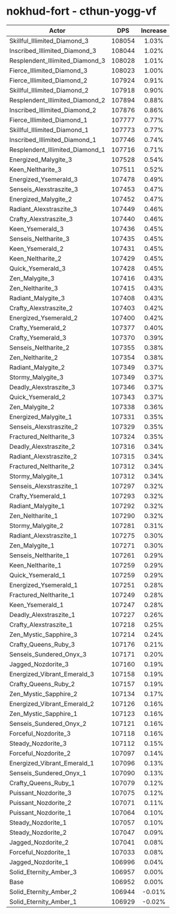 # nokhud-fort - cthun-yogg-vf
| Actor | DPS | Increase |
|---|:---:|:---:|
|Skillful_Illimited_Diamond_3|108054|1.03%|
|Inscribed_Illimited_Diamond_3|108044|1.02%|
|Resplendent_Illimited_Diamond_3|108028|1.01%|
|Fierce_Illimited_Diamond_3|108023|1.00%|
|Fierce_Illimited_Diamond_2|107924|0.91%|
|Skillful_Illimited_Diamond_2|107918|0.90%|
|Resplendent_Illimited_Diamond_2|107894|0.88%|
|Inscribed_Illimited_Diamond_2|107876|0.86%|
|Fierce_Illimited_Diamond_1|107777|0.77%|
|Skillful_Illimited_Diamond_1|107773|0.77%|
|Inscribed_Illimited_Diamond_1|107746|0.74%|
|Resplendent_Illimited_Diamond_1|107716|0.71%|
|Energized_Malygite_3|107528|0.54%|
|Keen_Neltharite_3|107511|0.52%|
|Energized_Ysemerald_3|107478|0.49%|
|Senseis_Alexstraszite_3|107453|0.47%|
|Energized_Malygite_2|107452|0.47%|
|Radiant_Alexstraszite_3|107449|0.46%|
|Crafty_Alexstraszite_3|107440|0.46%|
|Keen_Ysemerald_3|107436|0.45%|
|Senseis_Neltharite_3|107435|0.45%|
|Keen_Ysemerald_2|107431|0.45%|
|Keen_Neltharite_2|107429|0.45%|
|Quick_Ysemerald_3|107428|0.45%|
|Zen_Malygite_3|107416|0.43%|
|Zen_Neltharite_3|107415|0.43%|
|Radiant_Malygite_3|107408|0.43%|
|Crafty_Alexstraszite_2|107403|0.42%|
|Energized_Ysemerald_2|107400|0.42%|
|Crafty_Ysemerald_2|107377|0.40%|
|Crafty_Ysemerald_3|107370|0.39%|
|Senseis_Neltharite_2|107355|0.38%|
|Zen_Neltharite_2|107354|0.38%|
|Radiant_Malygite_2|107349|0.37%|
|Stormy_Malygite_3|107349|0.37%|
|Deadly_Alexstraszite_3|107346|0.37%|
|Quick_Ysemerald_2|107343|0.37%|
|Zen_Malygite_2|107338|0.36%|
|Energized_Malygite_1|107331|0.35%|
|Senseis_Alexstraszite_2|107329|0.35%|
|Fractured_Neltharite_3|107324|0.35%|
|Deadly_Alexstraszite_2|107316|0.34%|
|Radiant_Alexstraszite_2|107315|0.34%|
|Fractured_Neltharite_2|107312|0.34%|
|Stormy_Malygite_1|107312|0.34%|
|Senseis_Alexstraszite_1|107297|0.32%|
|Crafty_Ysemerald_1|107293|0.32%|
|Radiant_Malygite_1|107292|0.32%|
|Zen_Neltharite_1|107290|0.32%|
|Stormy_Malygite_2|107281|0.31%|
|Radiant_Alexstraszite_1|107275|0.30%|
|Zen_Malygite_1|107271|0.30%|
|Senseis_Neltharite_1|107261|0.29%|
|Keen_Neltharite_1|107259|0.29%|
|Quick_Ysemerald_1|107259|0.29%|
|Energized_Ysemerald_1|107251|0.28%|
|Fractured_Neltharite_1|107249|0.28%|
|Keen_Ysemerald_1|107247|0.28%|
|Deadly_Alexstraszite_1|107227|0.26%|
|Crafty_Alexstraszite_1|107218|0.25%|
|Zen_Mystic_Sapphire_3|107214|0.24%|
|Crafty_Queens_Ruby_3|107176|0.21%|
|Senseis_Sundered_Onyx_3|107171|0.20%|
|Jagged_Nozdorite_3|107160|0.19%|
|Energized_Vibrant_Emerald_3|107158|0.19%|
|Crafty_Queens_Ruby_2|107157|0.19%|
|Zen_Mystic_Sapphire_2|107134|0.17%|
|Energized_Vibrant_Emerald_2|107126|0.16%|
|Zen_Mystic_Sapphire_1|107123|0.16%|
|Senseis_Sundered_Onyx_2|107121|0.16%|
|Forceful_Nozdorite_3|107118|0.16%|
|Steady_Nozdorite_3|107112|0.15%|
|Forceful_Nozdorite_2|107097|0.14%|
|Energized_Vibrant_Emerald_1|107096|0.13%|
|Senseis_Sundered_Onyx_1|107090|0.13%|
|Crafty_Queens_Ruby_1|107079|0.12%|
|Puissant_Nozdorite_3|107075|0.12%|
|Puissant_Nozdorite_2|107071|0.11%|
|Puissant_Nozdorite_1|107064|0.10%|
|Steady_Nozdorite_1|107057|0.10%|
|Steady_Nozdorite_2|107047|0.09%|
|Jagged_Nozdorite_2|107041|0.08%|
|Forceful_Nozdorite_1|107033|0.08%|
|Jagged_Nozdorite_1|106996|0.04%|
|Solid_Eternity_Amber_3|106957|0.00%|
|Base|106952|0.00%|
|Solid_Eternity_Amber_2|106944|-0.01%|
|Solid_Eternity_Amber_1|106929|-0.02%|

